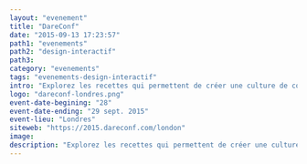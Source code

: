 ```yaml
---
layout: "evenement"
title: "DareConf"
date: "2015-09-13 17:23:57"
path1: "evenements"
path2: "design-interactif"
path3:
category: "evenements"
tags: "evenements-design-interactif"
intro: "Explorez les recettes qui permettent de créer une culture de confiance au sein d'une équipe, où les besoins d'autonomie, de respect et de compréhension de chacun sont comblés."
logo: "dareconf-londres.png"
event-date-begining: "28"
event-date-ending: "29 sept. 2015"
event-lieu: "Londres"
siteweb: "https://2015.dareconf.com/london"
image:
description: "Explorez les recettes qui permettent de créer une culture de confiance au sein d'une équipe; où les besoins d'autonomie, de respect et de compréhension de chacun sont comblés"
---
```

